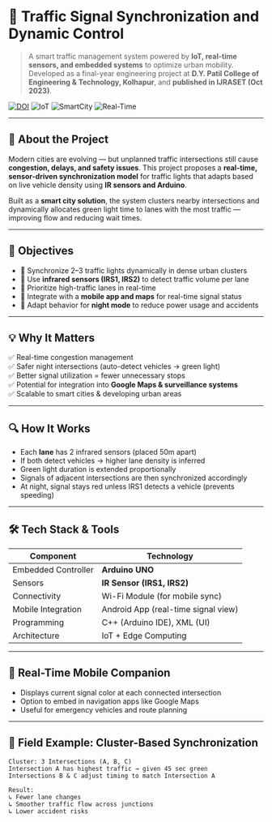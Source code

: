 # 🚦 Traffic Signal Synchronization and Dynamic Control

> A smart traffic management system powered by **IoT, real-time sensors, and embedded systems** to optimize urban mobility.  
> Developed as a final-year engineering project at **D.Y. Patil College of Engineering & Technology, Kolhapur**, and **published in IJRASET (Oct 2023)**.

[![DOI](https://img.shields.io/badge/Published-IJRASET-blue)](https://doi.org/10.22214/ijraset.2023.56156)
![IoT](https://img.shields.io/badge/built%20with-IoT%20%7C%20Arduino-green)
![SmartCity](https://img.shields.io/badge/focus-Smart%20Cities-blue)
![Real-Time](https://img.shields.io/badge/data%20flow-Real%20Time-yellow)

---

## 📌 About the Project

Modern cities are evolving — but unplanned traffic intersections still cause **congestion, delays, and safety issues**. This project proposes a **real-time, sensor-driven synchronization model** for traffic lights that adapts based on live vehicle density using **IR sensors and Arduino**.

Built as a **smart city solution**, the system clusters nearby intersections and dynamically allocates green light time to lanes with the most traffic — improving flow and reducing wait times.

---

## 🎯 Objectives

- 🔁 Synchronize 2–3 traffic lights dynamically in dense urban clusters
- 📡 Use **infrared sensors (IRS1, IRS2)** to detect traffic volume per lane
- 🧠 Prioritize high-traffic lanes in real-time
- 📲 Integrate with a **mobile app and maps** for real-time signal status
- 🌙 Adapt behavior for **night mode** to reduce power usage and accidents

---

## 💡 Why It Matters

✅ Real-time congestion management  
✅ Safer night intersections (auto-detect vehicles → green light)  
✅ Better signal utilization = fewer unnecessary stops  
✅ Potential for integration into **Google Maps & surveillance systems**  
✅ Scalable to smart cities & developing urban areas

---

## 🔍 How It Works

- Each **lane** has 2 infrared sensors (placed 50m apart)
- If both detect vehicles → higher lane density is inferred
- Green light duration is extended proportionally
- Signals of adjacent intersections are then synchronized accordingly
- At night, signal stays red unless IRS1 detects a vehicle (prevents speeding)

---

## 🛠️ Tech Stack & Tools

| Component           | Technology                         |
|--------------------|-------------------------------------|
| Embedded Controller | **Arduino UNO**                    |
| Sensors             | **IR Sensor (IRS1, IRS2)**         |
| Connectivity        | Wi-Fi Module (for mobile sync)     |
| Mobile Integration  | Android App (real-time signal view)|
| Programming         | C++ (Arduino IDE), XML (UI)        |
| Architecture        | IoT + Edge Computing               |

---

## 📱 Real-Time Mobile Companion

- Displays current signal color at each connected intersection
- Option to embed in navigation apps like Google Maps
- Useful for emergency vehicles and route planning

---

## 🧪 Field Example: Cluster-Based Synchronization

```plaintext
Cluster: 3 Intersections (A, B, C)
Intersection A has highest traffic → given 45 sec green
Intersections B & C adjust timing to match Intersection A

Result:
↳ Fewer lane changes
↳ Smoother traffic flow across junctions
↳ Lower accident risks
